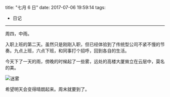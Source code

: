 title: "七月 6 日"
date: 2017-07-06 19:59:14
tags:
- 日记
---
周四，中雨。

入职上班的第二天。虽然只是刚刚入职，但已经体验到了传统型公司不紧不慢的节奏。九点上班，六点下班，和同事打个招呼，回到各自的生活。

今天下了一天的雨，傍晚的时候起了一些雾，远处的高楼大厦耸立在云层中，莫名的美。

![迷雾](http://i.imgur.com/K9R5MyU.jpg)

希望明天会变得晴朗起来。周末就要到了。
